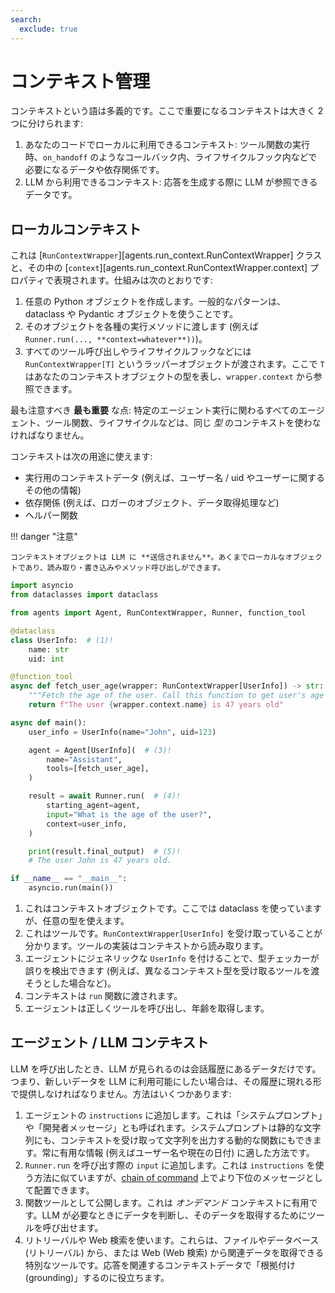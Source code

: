 ```yaml
---
search:
  exclude: true
---
```

# コンテキスト管理

コンテキストという語は多義的です。ここで重要になるコンテキストは大きく 2 つに分けられます:

1. あなたのコードでローカルに利用できるコンテキスト: ツール関数の実行時、`on_handoff` のようなコールバック内、ライフサイクルフック内などで必要になるデータや依存関係です。
2. LLM から利用できるコンテキスト: 応答を生成する際に LLM が参照できるデータです。

## ローカルコンテキスト

これは [`RunContextWrapper`][agents.run_context.RunContextWrapper] クラスと、その中の [`context`][agents.run_context.RunContextWrapper.context] プロパティで表現されます。仕組みは次のとおりです:

1. 任意の Python オブジェクトを作成します。一般的なパターンは、 dataclass や Pydantic オブジェクトを使うことです。
2. そのオブジェクトを各種の実行メソッドに渡します (例えば `Runner.run(..., **context=whatever**))`)。
3. すべてのツール呼び出しやライフサイクルフックなどには `RunContextWrapper[T]` というラッパーオブジェクトが渡されます。ここで `T` はあなたのコンテキストオブジェクトの型を表し、`wrapper.context` から参照できます。

最も注意すべき **最も重要** な点: 特定のエージェント実行に関わるすべてのエージェント、ツール関数、ライフサイクルなどは、同じ _型_ のコンテキストを使わなければなりません。

コンテキストは次の用途に使えます:

-   実行用のコンテキストデータ (例えば、ユーザー名 / uid やユーザーに関するその他の情報)
-   依存関係 (例えば、ロガーのオブジェクト、データ取得処理など)
-   ヘルパー関数

!!! danger "注意"

    コンテキストオブジェクトは LLM に **送信されません**。あくまでローカルなオブジェクトであり、読み取り・書き込みやメソッド呼び出しができます。

```python
import asyncio
from dataclasses import dataclass

from agents import Agent, RunContextWrapper, Runner, function_tool

@dataclass
class UserInfo:  # (1)!
    name: str
    uid: int

@function_tool
async def fetch_user_age(wrapper: RunContextWrapper[UserInfo]) -> str:  # (2)!
    """Fetch the age of the user. Call this function to get user's age information."""
    return f"The user {wrapper.context.name} is 47 years old"

async def main():
    user_info = UserInfo(name="John", uid=123)

    agent = Agent[UserInfo](  # (3)!
        name="Assistant",
        tools=[fetch_user_age],
    )

    result = await Runner.run(  # (4)!
        starting_agent=agent,
        input="What is the age of the user?",
        context=user_info,
    )

    print(result.final_output)  # (5)!
    # The user John is 47 years old.

if __name__ == "__main__":
    asyncio.run(main())
```

1. これはコンテキストオブジェクトです。ここでは dataclass を使っていますが、任意の型を使えます。
2. これはツールです。`RunContextWrapper[UserInfo]` を受け取っていることが分かります。ツールの実装はコンテキストから読み取ります。
3. エージェントにジェネリックな `UserInfo` を付けることで、型チェッカーが誤りを検出できます (例えば、異なるコンテキスト型を受け取るツールを渡そうとした場合など)。
4. コンテキストは `run` 関数に渡されます。
5. エージェントは正しくツールを呼び出し、年齢を取得します。

## エージェント / LLM コンテキスト

LLM を呼び出したとき、LLM が見られるのは会話履歴にあるデータだけです。つまり、新しいデータを LLM に利用可能にしたい場合は、その履歴に現れる形で提供しなければなりません。方法はいくつかあります:

1. エージェントの `instructions` に追加します。これは「システムプロンプト」や「開発者メッセージ」とも呼ばれます。システムプロンプトは静的な文字列にも、コンテキストを受け取って文字列を出力する動的な関数にもできます。常に有用な情報 (例えばユーザー名や現在の日付) に適した方法です。
2. `Runner.run` を呼び出す際の `input` に追加します。これは `instructions` を使う方法に似ていますが、[chain of command](https://cdn.openai.com/spec/model-spec-2024-05-08.html#follow-the-chain-of-command) 上でより下位のメッセージとして配置できます。
3. 関数ツールとして公開します。これは _オンデマンド_ コンテキストに有用です。LLM が必要なときにデータを判断し、そのデータを取得するためにツールを呼び出せます。
4. リトリーバルや Web 検索を使います。これらは、ファイルやデータベース (リトリーバル) から、または Web (Web 検索) から関連データを取得できる特別なツールです。応答を関連するコンテキストデータで「根拠付け (grounding)」するのに役立ちます。